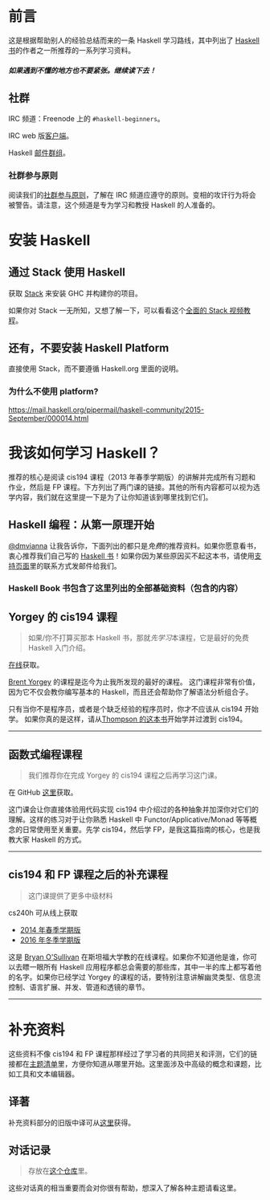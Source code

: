 # 前言

这是根据帮助别人的经验总结而来的一条 Haskell 学习路线，其中列出了 [Haskell 书](http://haskellbook.com/)的作者之一所推荐的一系列学习资料。

#### _如果遇到不懂的地方也不要紧张。继续读下去！_

## 社群

IRC 频道：Freenode 上的 `#haskell-beginners`。

IRC web 版[客户端](http://webchat.freenode.net/)。

Haskell [邮件群组](https://wiki.haskell.org/Mailing_lists)。

### 社群参与原则

阅读我们的[社群参与原则](coc.md)，了解在 IRC 频道应遵守的原则。变相的攻讦行为将会被警告。请注意，这个频道是专为学习和教授 Haskell 的人准备的。

# 安装 Haskell

## 通过 Stack 使用 Haskell

获取 [Stack](http://haskellstack.org) 来安装 GHC 并构建你的项目。

如果你对 Stack 一无所知，又想了解一下，可以看看这个[全面的 Stack 视频教程](https://www.youtube.com/watch?v=sRonIB8ZStw)。

## 还有，不要安装 Haskell Platform

直接使用 Stack，而不要遵循 Haskell.org 里面的说明。

### 为什么不使用 platform?

https://mail.haskell.org/pipermail/haskell-community/2015-September/000014.html

# 我该如何学习 Haskell？

推荐的核心是阅读 cis194 课程（2013 年春季学期版）的讲解并完成所有习题和作业，然后是 FP 课程。下方列出了两门课的链接。其他的所有内容都可以视为选学内容，我们就在这里提一下是为了让你知道该到哪里找到它们。

## Haskell 编程：从第一原理开始

[@dmvianna](https://github.com/dmvianna) 让我告诉你，下面列出的都只是*免费*的推荐资料。如果你愿意看书，衷心推荐我们自己写的 [Haskell 书](http://haskellbook.com/)！如果你因为某些原因买不起这本书，请使用[支持页面](http://haskellbook.com/support.html)里的联系方式发邮件给我们。

### Haskell Book 书包含了这里列出的全部基础资料（包含的内容）

## Yorgey 的 cis194 课程

> 如果/你不打算买那本 Haskell 书，那就*先学习*本课程，它是最好的免费 Haskell 入门介绍。

[在线](http://www.seas.upenn.edu/~cis194/spring13/lectures.html)获取。

[Brent Yorgey](https://byorgey.wordpress.com) 的课程是迄今为止我所发现的最好的课程。 这门课程非常有价值，因为它不仅会教你编写基本的 Haskell，而且还会帮助你了解语法分析组合子。

只有当你不是程序员，或者是个缺乏经验的程序员时，你才不应该从 cis194 开始学。 如果你真的是这样，请从[Thompson 的这本书](http://www.haskellcraft.com/craft3e/Home.html)开始学并过渡到 cis194。

---

## 函数式编程课程

> 我们推荐你在完成 Yorgey 的 cis194 课程之后再学习这门课。

在 GitHub [这里](https://github.com/bitemyapp/fp-course)获取。

这门课会让你直接体验用代码实现 cis194 中介绍过的各种抽象并加深你对它们的理解。这样的练习对于让你熟悉 Haskell 中 Functor/Applicative/Monad 等等概念的日常使用至关重要。先学 cis194，然后学 FP，是我这篇指南的核心，也是我教大家 Haskell 的方式。

---

## cis194 和 FP 课程之后的补充课程

> 这门课提供了更多中级材料

cs240h 可从线上获取

- [2014 年春季学期版](http://www.scs.stanford.edu/14sp-cs240h/)
- [2016 年冬季学期版](http://www.scs.stanford.edu/16wi-cs240h/)

这是 [Bryan O'Sullivan](https://github.com/bos) 在斯坦福大学教的在线课程。如果你不知道他是谁，你可以去瞟一眼所有 Haskell 应用程序都总会需要的那些库，其中一半的库上都写着他的名字。如果你已经学过 Yorgey 的课程的话，要特别注意讲解幽灵类型、信息流控制、语言扩展、并发、管道和透镜的章节。

---

# 补充资料

这些资料不像 cis194 和 FP 课程那样经过了学习者的共同把关和评测，它们的链接都在[主题清单](/specific_topics.md)里，方便你知道从哪里开始。这里面涉及中高级的概念和课题，比如工具和文本编辑器。

## 译著

补充资料部分的旧版中译可从[这里](https://github.com/bitemyapp/learnhaskell/blob/213dcb9decdce7f6f472247f0d4b82447e015f1d/guide-zh_CN.md#---do--list-comprehension%E7%AE%80%E4%BE%BF%E8%AF%AD%E6%B3%95%E5%88%B0%E5%BA%95%E6%98%AF%E4%BB%80%E4%B9%88)获得。

## 对话记录

> 存放在[这个仓库](dialogues.md)里。

这些对话真的相当重要而会对你很有帮助，想深入了解各种主题请看这里。
